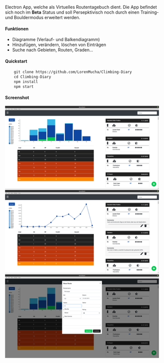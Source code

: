 Electron App, welche als Virtuelles Routentagebuch dient. 
Die App befindet sich noch im **Beta** Status und soll Persepktivisch noch durch einen Training- und Bouldermodus erweitert werden.
#### Funktionen
- Diagramme (Verlauf- und Balkendiagramm)
- Hinzufügen, verändern, löschen von Einträgen
- Suche nach Gebieten, Routen, Graden...

#### Quickstart
```shell
    git clone https://github.com/LorenMucha/Climbing-Diary
    cd Climbing-Diary
    npm install
    npm start
```
#### Screenshot
![Responsive](info/barchart.png)
![Responsive](info/trend.png)
![Responsive](info/add_route.png)
